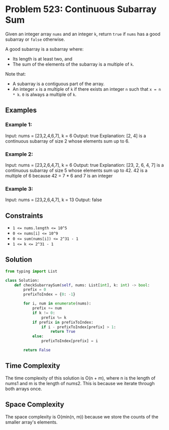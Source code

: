# Problem 523: Continuous Subarray Sum


Given an integer array `nums` and an integer `k`, return `true` if `nums` has a good subarray or `false` otherwise.

A good subarray is a subarray where:
- Its length is at least two, and
- The sum of the elements of the subarray is a multiple of `k`.

Note that:
- A subarray is a contiguous part of the array.
- An integer `x` is a multiple of `k` if there exists an integer `n` such that `x = n * k`. `0` is always a multiple of `k`.

## Examples

### Example 1:
Input: nums = [23,2,4,6,7], k = 6
Output: true
Explanation: [2, 4] is a continuous subarray of size 2 whose elements sum up to 6.
### Example 2:
Input: nums = [23,2,6,4,7], k = 6
Output: true
Explanation: [23, 2, 6, 4, 7] is a continuous subarray of size 5 whose elements sum up to 42. 42 is a multiple of 6 because 42 = 7 * 6 and 7 is an integer
### Example 3:
Input: nums = [23,2,6,4,7], k = 13
Output: false

## Constraints
- `1 <= nums.length <= 10^5`
- `0 <= nums[i] <= 10^9`
- `0 <= sum(nums[i]) <= 2^31 - 1`
- `1 <= k <= 2^31 - 1`

## Solution

```python
from typing import List

class Solution:
    def checkSubarraySum(self, nums: List[int], k: int) -> bool:
        prefix = 0
        prefixToIndex = {0: -1}

        for i, num in enumerate(nums):
            prefix += num
            if k != 0:
                prefix %= k
            if prefix in prefixToIndex:
                if i - prefixToIndex[prefix] > 1:
                    return True
            else:
                prefixToIndex[prefix] = i

        return False
```
<h2>Time Complexity</h2>
The time complexity of this solution is O(n + m), where n is the length of nums1 and m is the length of nums2. This is because we iterate through both arrays once.<br>

<h2>Space Complexity</h2>

The space complexity is O(min(n, m)) because we store the counts of the smaller array's elements.<br>